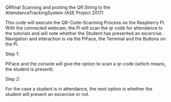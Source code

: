 QRfinal
Scanning and posting the QR String to the AttendanceTrackingSystem (ASE Project 2017)

This code will execute the QR-Code-Scanning Process on the Raspberry Pi. With the connected webcam, the Pi will scan the qr code for attendance to the tutorials and will note whether the Student has presented an excercise. Navigation and interaction is via the PiFace, the Terminal and the Buttons on the Pi.

Step 1:

PiFace and the console will give the option to scan a qr-code (which means, the student is present).

Step 2:

For the case a student is in attendance, the next option is whether the student will present an excercise or not.
